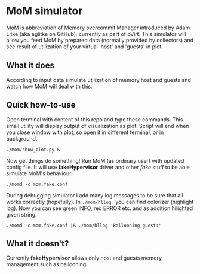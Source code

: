 MoM simulator
=========================
MoM is abbreviation of Memory overcommit Manager introduced by Adam Litke (aka aglitke on GitHub), currently as part of oVirt. This simulator will allow you feed MoM by prepared data (normally provided by collectors) and see result of utilization of your virtual 'host' and 'guests' in plot.

What it does
------------
According to input data simulate utilization of memory host and guests and watch how MoM will deal with this.


Quick how-to-use
-----------
Open terminal with content of this repo and type these commands.
This small utility will display output of visualization as plot. Script will end when you close window with plot, so open it in different terminal, or in background.
```
./mom/show_plot.py &
```

Now get things do something! Run MoM (as ordinary user) with updated config file. It will use **fakeHypervisor** driver and other _fake_ stuff to be able simulate MoM's behaviour.
```
./momd -c mom.fake.conf
```

During debugging simulator I add many log messages to be sure that all works correctly (hopefully). In ``` ./mom/hllog  ``` you can find colorizer (highlight log). Now you can see green INFO, red ERROR etc. and as addition hilighted given string. 
```
./momd -c mom.fake.conf |& ./mom/hllog 'Ballooning guest:'
```

What it doesn't?
----------------
Currently **fakeHypervisor** allows only host and guests memory management such as ballooning.
